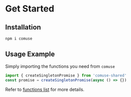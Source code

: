 # Get Started

## Installation

```bash
npm i comuse
```

## Usage Example

Simply importing the functions you need from `comuse`

```ts twoslash
import { createSingletonPromise } from 'comuse-shared'
const promise = createSingletonPromise(async () => {})
```

Refer to [functions list](/functions) for more details.
